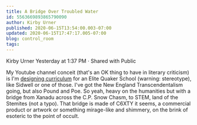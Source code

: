 ```yaml
---
title: A Bridge Over Troubled Water
id: 5563669893865790090
author: Kirby Urner
published: 2020-06-15T13:54:00.003-07:00
updated: 2020-06-15T17:47:17.005-07:00
blog: control_room
tags: 
---
```


[](https://www.flickr.com/photos/kirbyurner/albums/72157682843938980)

Kirby Urner
Yesterday at 1:37 PM · 
Shared with Public

My Youtube channel conceit (that's an OK thing to have in literary criticism) is I'm [designing curriculum](https://nbviewer.jupyter.org/github/4dsolutions/School_of_Tomorrow/blob/master/GroupTheory.ipynb) for an Elite Quaker School (warning: stereotype), like Sidwell or one of those. I've got the New England Transcendentalism going, but also Pound and Poe. So yeah, heavy on the humanities but with a bridge from Xanadu across the C.P. Snow Chasm, to STEM, land of the Stemites (not a typo). That bridge is made of C6XTY it seems, a commercial product or artwork or something mirage-like and shimmery, on the brink of esoteric to the point of occult.